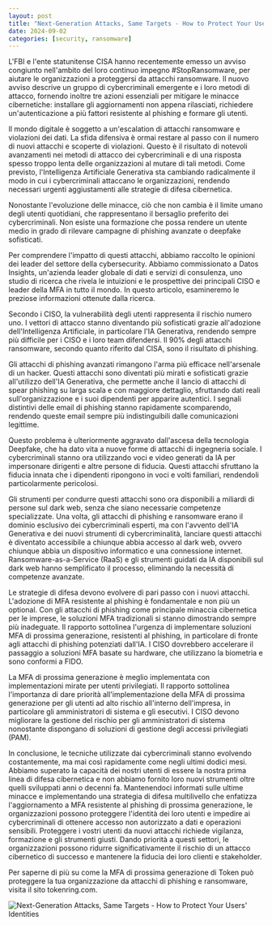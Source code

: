 ```yaml
---
layout: post
title: "Next-Generation Attacks, Same Targets - How to Protect Your Users' Identities"
date: 2024-09-02
categories: [security, ransomware]
---
```


L'FBI e l'ente statunitense CISA hanno recentemente emesso un avviso congiunto nell'ambito del loro continuo impegno #StopRansomware, per aiutare le organizzazioni a proteggersi da attacchi ransomware. Il nuovo avviso descrive un gruppo di cybercriminali emergente e i loro metodi di attacco, fornendo inoltre tre azioni essenziali per mitigare le minacce cibernetiche: installare gli aggiornamenti non appena rilasciati, richiedere un'autenticazione a più fattori resistente al phishing e formare gli utenti.

Il mondo digitale è soggetto a un'escalation di attacchi ransomware e violazioni dei dati. La sfida difensiva è ormai restare al passo con il numero di nuovi attacchi e scoperte di violazioni. Questo è il risultato di notevoli avanzamenti nei metodi di attacco dei cybercriminali e di una risposta spesso troppo lenta delle organizzazioni al mutare di tali metodi. Come previsto, l'Intelligenza Artificiale Generativa sta cambiando radicalmente il modo in cui i cybercriminali attaccano le organizzazioni, rendendo necessari urgenti aggiustamenti alle strategie di difesa cibernetica.

Nonostante l'evoluzione delle minacce, ciò che non cambia è il limite umano degli utenti quotidiani, che rappresentano il bersaglio preferito dei cybercriminali. Non esiste una formazione che possa rendere un utente medio in grado di rilevare campagne di phishing avanzate o deepfake sofisticati.

Per comprendere l'impatto di questi attacchi, abbiamo raccolto le opinioni dei leader del settore della cybersecurity. Abbiamo commissionato a Datos Insights, un'azienda leader globale di dati e servizi di consulenza, uno studio di ricerca che rivela le intuizioni e le prospettive dei principali CISO e leader della MFA in tutto il mondo. In questo articolo, esamineremo le preziose informazioni ottenute dalla ricerca.

Secondo i CISO, la vulnerabilità degli utenti rappresenta il rischio numero uno. I vettori di attacco stanno diventando più sofisticati grazie all'adozione dell'Intelligenza Artificiale, in particolare l'IA Generativa, rendendo sempre più difficile per i CISO e i loro team difendersi. Il 90% degli attacchi ransomware, secondo quanto riferito dal CISA, sono il risultato di phishing.

Gli attacchi di phishing avanzati rimangono l'arma più efficace nell'arsenale di un hacker. Questi attacchi sono diventati più mirati e sofisticati grazie all'utilizzo dell'IA Generativa, che permette anche il lancio di attacchi di spear phishing su larga scala e con maggiore dettaglio, sfruttando dati reali sull'organizzazione e i suoi dipendenti per apparire autentici. I segnali distintivi delle email di phishing stanno rapidamente scomparendo, rendendo queste email sempre più indistinguibili dalle comunicazioni legittime.

Questo problema è ulteriormente aggravato dall'ascesa della tecnologia Deepfake, che ha dato vita a nuove forme di attacchi di ingegneria sociale. I cybercriminali stanno ora utilizzando voci e video generati da IA per impersonare dirigenti e altre persone di fiducia. Questi attacchi sfruttano la fiducia innata che i dipendenti ripongono in voci e volti familiari, rendendoli particolarmente pericolosi.

Gli strumenti per condurre questi attacchi sono ora disponibili a miliardi di persone sul dark web, senza che siano necessarie competenze specializzate. Una volta, gli attacchi di phishing e ransomware erano il dominio esclusivo dei cybercriminali esperti, ma con l'avvento dell'IA Generativa e dei nuovi strumenti di cybercriminalità, lanciare questi attacchi è diventato accessibile a chiunque abbia accesso al dark web, ovvero chiunque abbia un dispositivo informatico e una connessione internet. Ransomware-as-a-Service (RaaS) e gli strumenti guidati da IA disponibili sul dark web hanno semplificato il processo, eliminando la necessità di competenze avanzate.

Le strategie di difesa devono evolvere di pari passo con i nuovi attacchi. L'adozione di MFA resistente al phishing è fondamentale e non più un optional. Con gli attacchi di phishing come principale minaccia cibernetica per le imprese, le soluzioni MFA tradizionali si stanno dimostrando sempre più inadeguate. Il rapporto sottolinea l'urgenza di implementare soluzioni MFA di prossima generazione, resistenti al phishing, in particolare di fronte agli attacchi di phishing potenziati dall'IA. I CISO dovrebbero accelerare il passaggio a soluzioni MFA basate su hardware, che utilizzano la biometria e sono conformi a FIDO.

La MFA di prossima generazione è meglio implementata con implementazioni mirate per utenti privilegiati. Il rapporto sottolinea l'importanza di dare priorità all'implementazione della MFA di prossima generazione per gli utenti ad alto rischio all'interno dell'impresa, in particolare gli amministratori di sistema e gli esecutivi. I CISO devono migliorare la gestione del rischio per gli amministratori di sistema nonostante dispongano di soluzioni di gestione degli accessi privilegiati (PAM).

In conclusione, le tecniche utilizzate dai cybercriminali stanno evolvendo costantemente, ma mai così rapidamente come negli ultimi dodici mesi. Abbiamo superato la capacità dei nostri utenti di essere la nostra prima linea di difesa cibernetica e non abbiamo fornito loro nuovi strumenti oltre quelli sviluppati anni o decenni fa. Mantenendoci informati sulle ultime minacce e implementando una strategia di difesa multilivello che enfatizza l'aggiornamento a MFA resistente al phishing di prossima generazione, le organizzazioni possono proteggere l'identità dei loro utenti e impedire ai cybercriminali di ottenere accesso non autorizzato a dati e operazioni sensibili. Proteggere i vostri utenti da nuovi attacchi richiede vigilanza, formazione e gli strumenti giusti. Dando priorità a questi settori, le organizzazioni possono ridurre significativamente il rischio di un attacco cibernetico di successo e mantenere la fiducia dei loro clienti e stakeholder.

Per saperne di più su come la MFA di prossima generazione di Token può proteggere la tua organizzazione da attacchi di phishing e ransomware, visita il sito tokenring.com.

![Next-Generation Attacks, Same Targets - How to Protect Your Users' Identities](/PirateSec/assets/images/2024-09-02-next-generation-attacks-same-targets-how-to-protect-your-users-identities.png)
